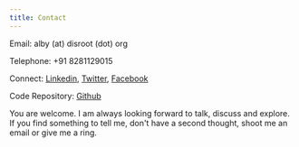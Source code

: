 ```yaml
---
title: Contact
---
```


Email:  alby (at) disroot (dot) org

Telephone: +91 8281129015

Connect:
[Linkedin](https://www.linkedin.com/in/albymathphy),
[Twitter](https://twitter.com/albymathphy),
[Facebook](https://facebook.com/albymathphy)

Code Repository: [Github](https://github.com/albertshaji)

You are welcome. I am always looking forward to talk, discuss and explore. If you find something to tell me, don't have a second thought, shoot me an email or give me a ring.
